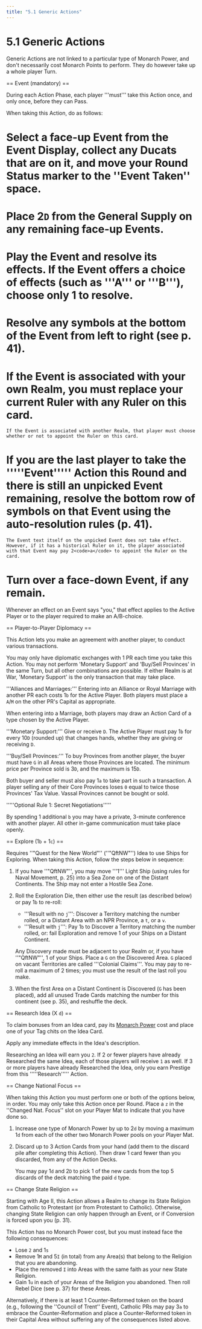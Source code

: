 ```yaml
---
title: "5.1 Generic Actions"
---
```


# 5.1 Generic Actions

Generic Actions are not linked to a particular type of Monarch Power, and don't necessarily cost Monarch Points to perform. They do however take up a whole player Turn.

== Event (mandatory) ==

During each Action Phase, each player '''must''' take this Action once, and only once, before they can Pass.

When taking this Action, do as follows:
# Select a face-up Event from the Event Display, collect any Ducats that are on it, and move your Round Status marker to the ''Event Taken'' space.
# Place 2<code>D</code> from the General Supply on any remaining face-up Events.
# Play the Event and resolve its effects. If the Event offers a choice of effects (such as '''A''' or '''B'''), choose only 1 to resolve.
# Resolve any symbols at the bottom of the Event from left to right (see p. 41).
# If the Event is associated with your own Realm, you must replace your current Ruler with any Ruler on this card.

	If the Event is associated with another Realm, that player must choose whether or not to appoint the Ruler on this card.
	
# If you are the last player to take the '''''Event''''' Action this Round and there is still an unpicked Event remaining, resolve the bottom row of symbols on that Event using the auto-resolution rules (p. 41).

	The Event text itself on the unpicked Event does not take effect. However, if it has a historical Ruler on it, the player associated with that Event may pay 2<code>a</code> to appoint the Ruler on the card.
	
# Turn over a face-down Event, if any remain.

Whenever an effect on an Event says "you," that effect applies to the Active Player or to the player required to make an A/B-choice.

== Player-to-Player Diplomacy ==

This Action lets you make an agreement with another player, to conduct various transactions.

You may only have diplomatic exchanges with 1 PR each time you take this Action. You may not perform 'Monetary Support' and 'Buy/Sell Provinces' in the same Turn, but all other combinations are possible. If either Realm is at War, 'Monetary Support' is the only transaction that may take place.

'''Alliances and Marriages:''' Entering into an Alliance or Royal Marriage with another PR each costs 1<code>b</code> for the Active Player. Both players must place a <code>A</code>/<code>M</code> on the other PR's Capital as appropriate.

When entering into a Marriage, both players may draw an Action Card of a type chosen by the Active Player.

'''Monetary Support:''' Give or receive <code>D</code>. The Active Player must pay 1<code>b</code> for every 10<code>D</code> (rounded up) that changes hands, whether they are giving or receiving <code>D</code>.

'''Buy/Sell Provinces:''' To buy Provinces from another player, the buyer must have <code>G</code> in all Areas where those Provinces are located. The minimum price per Province sold is 3<code>D</code>, and the maximum is 15<code>D</code>.

Both buyer and seller must also pay 1<code>a</code> to take part in such a transaction. A player selling any of their Core Provinces loses <code>0</code> equal to twice those Provinces' Tax Value. Vassal Provinces cannot be bought or sold.

'''''Optional Rule 1: Secret Negotiations'''''

By spending 1 additional <code>b</code> you may have a private, 3-minute conference with another player. All other in-game communication must take place openly.

== Explore (1<code>b</code> + 1<code>c</code>) ==

Requires ''"Quest for the New World"'' (''"QftNW"'') Idea to use Ships for Exploring.
When taking this Action, follow the steps below in sequence:
1. If you have ''"QftNW"'', you may move '''1''' Light Ship (using rules for Naval Movement, p. 25) into a Sea Zone on one of the Distant Continents. The Ship may not enter a Hostile Sea Zone.
2. Roll the Exploration Die, then either use the result (as described below) or pay 1<code>b</code> to re-roll:
    - '''Result with no <code>j</code>''': Discover a Territory matching the number rolled, or a Distant Area with an NPR Province, a <code>t</code>, or a <code>v</code>.
    - '''Result with <code>j</code>''': Pay 1<code>b</code> to Discover a Territory matching the number rolled, or: fail Exploration and remove 1 of your Ships on a Distant Continent.
	
    Any Discovery made must be adjacent to your Realm or, if you have ''"QftNW"'', 1 of your Ships. Place a <code>G</code> on the Discovered Area. <code>G</code> placed on vacant Territories are called '''Colonial Claims'''.
    You may pay to re-roll a maximum of 2 times; you must use the result of the last roll you make.

3. When the first Area on a Distant Continent is Discovered (<code>G</code> has been placed), add all unused Trade Cards matching the number for this continent (see p. 35), and reshuffle the deck. 

== Research Idea (X <code>d</code>) ==

To claim bonuses from an Idea card, pay its [Monarch Power](/docs/monarch-power) cost and place one of your Tag chits on the Idea Card.

Apply any immediate effects in the Idea's description.

Researching an Idea will earn you <code>2</code>. If 2 or fewer players have already Researched the same Idea, each of those players will receive <code>1</code> as well. If 3 or more players have already Researched the Idea, only you earn Prestige from this '''''Research''''' Action.

== Change National Focus ==

When taking this Action you must perform one or both of the options below, in order. You may only take this Action once per Round. Place a <code>z</code> in the ''Changed Nat. Focus'' slot on your Player Mat to indicate that you have done so.
1. Increase one type of Monarch Power by up to 2<code>d</code> by moving a maximum 1<code>d</code> from each of the other two Monarch Power pools on your Player Mat.
2. Discard up to 3 Action Cards from your hand (add them to the discard pile after completing this Action). Then draw 1 card fewer than you discarded, from any of the Action Decks.

	You may pay 1<code>d</code> and 2<code>D</code> to pick 1 of the new cards from the top 5 discards of the deck matching the paid <code>d</code> type.
	
== Change State Religion ==

Starting with Age II, this Action allows a Realm to change its State Religion from Catholic to Protestant (or from Protestant to Catholic). Otherwise, changing State Religion can only happen through an Event, or if Conversion is forced upon you (p. 31).

This Action has no Monarch Power cost, but you must instead face the following consequences:
* Lose <code>2</code> and 1<code>s</code>
* Remove 1<code>M</code> and 5<code>I</code> (in total) from any Area(s) that belong to the Religion that you are abandoning.
* Place the removed <code>I</code> into Areas with the same faith as your new State Religion. 
* Gain 1<code>u</code> in each of your Areas of the Religion you abandoned. Then roll Rebel Dice (see p. 37) for these Areas.

Alternatively, if there is at least 1 Counter-Reformed token on the board (e.g., following the ''Council of Trent'' Event), Catholic PRs may pay 3<code>a</code> to embrace the Counter-Reformation and place a Counter-Reformed token in their Capital Area without suffering any of the consequences listed above.